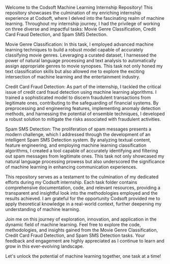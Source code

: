 Welcome to the Codsoft Machine Learning Internship Repository! This repository showcases the culmination of my enriching internship experience at Codsoft, where I delved into the fascinating realm of machine learning. Throughout my internship journey, I had the privilege of working on three diverse and impactful tasks: Movie Genre Classification, Credit Card Fraud Detection, and Spam SMS Detection.

Movie Genre Classification:
In this task, I employed advanced machine learning techniques to build a robust model capable of accurately classifying movie genres. Leveraging a curated dataset, I harnessed the power of natural language processing and text analysis to automatically assign appropriate genres to movie synopses. This task not only honed my text classification skills but also allowed me to explore the exciting intersection of machine learning and the entertainment industry.

Credit Card Fraud Detection:
As part of the internship, I tackled the critical issue of credit card fraud detection using machine learning algorithms. I trained a sophisticated model to discern fraudulent transactions from legitimate ones, contributing to the safeguarding of financial systems. By preprocessing and engineering features, implementing anomaly detection methods, and harnessing the potential of ensemble techniques, I developed a robust solution to mitigate the risks associated with fraudulent activities.

Spam SMS Detection:
The proliferation of spam messages presents a modern challenge, which I addressed through the development of an intelligent Spam SMS Detection system. By analyzing textual content, feature engineering, and employing machine learning classification algorithms, I created a tool capable of accurately identifying and filtering out spam messages from legitimate ones. This task not only showcased my natural language processing prowess but also underscored the significance of machine learning in enhancing communication experiences.

This repository serves as a testament to the culmination of my dedicated efforts during my Codsoft internship. Each task folder contains comprehensive documentation, code, and relevant resources, providing a transparent and insightful look into the methodologies employed and the results achieved. I am grateful for the opportunity Codsoft provided me to apply theoretical knowledge in a real-world context, further deepening my understanding of machine learning.

Join me on this journey of exploration, innovation, and application in the dynamic field of machine learning. Feel free to explore the code, methodologies, and insights gained from the Movie Genre Classification, Credit Card Fraud Detection, and Spam SMS Detection tasks. Your feedback and engagement are highly appreciated as I continue to learn and grow in this ever-evolving landscape.

Let's unlock the potential of machine learning together, one task at a time!
